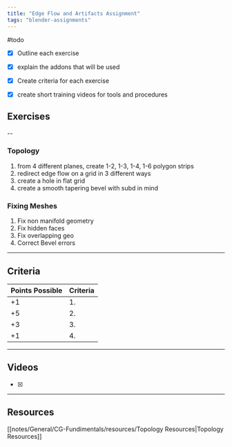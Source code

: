 ```yaml
---
title: "Edge Flow and Artifacts Assignment"
tags: "blender-assignments"
---
```


#todo 
- [x] Outline each exercise
- [x] explain the addons that will be used
- [x] Create criteria for each exercise
- [x] create short training videos for tools and procedures



## Exercises
--
### Topology
1. from 4 different planes, create 1-2, 1-3, 1-4, 1-6 polygon strips
2. redirect edge flow on a grid in 3 different ways
3. create a hole in flat grid
4. create a smooth tapering bevel with subd in mind

### Fixing Meshes
1. Fix non manifold geometry
2. Fix hidden faces
3. Fix overlapping geo
4. Correct Bevel errors

---
## Criteria


| Points Possible | Criteria |
| --------------- | -------- |
| +1              | 1.       |
| +5              | 2.       |
| +3              | 3.       |
| +1              | 4.       |

---
## Videos
- [x] 

---

## Resources
[[notes/General/CG-Fundimentals/resources/Topology Resources|Topology Resources]]
